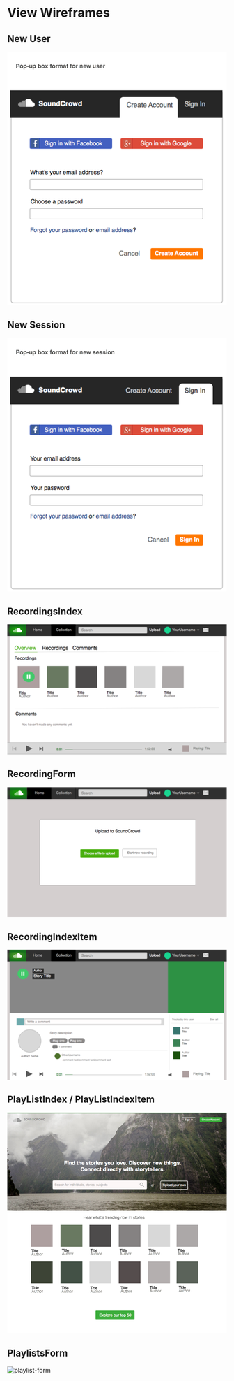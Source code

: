# View Wireframes

## New User
![new-user]

## New Session
![new-session]

## RecordingsIndex
![recordings]

## RecordingForm
![new-recording]

## RecordingIndexItem
![recording]

<!-- ## CommentsIndex / CommentIndexItem / CommentForm
![comments] -->

## PlayListIndex / PlayListIndexItem
![playlists]

## PlaylistsForm
![playlist-form]

[new-user]: ./wireframes/new_user.png
[new-session]: ./wireframes/new_session.png
[new-recording]: ./wireframes/recording_form.png
[recording]: ./wireframes/recording_show.png
[recordings]: ./wireframes/root_recordings.png
[playlists]: ./wireframes/root_playlists.png
[playlist-form]: ./wireframes/playlist_form.png
